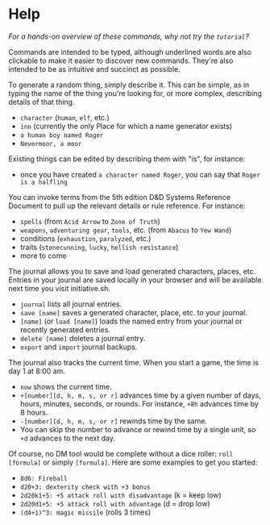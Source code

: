 # Help

_For a hands-on overview of these commands, why not try the `tutorial`?_

Commands are intended to be typed, although underlined words are also clickable
to make it easier to discover new commands. They're also intended to be as
intuitive and succinct as possible.

To generate a random thing, simply describe it. This can be simple, as in typing
the name of the thing you're looking for, or more complex, describing details of
that thing.

* `character` (`human`, `elf`, etc.)
* `inn` (currently the only Place for which a name generator exists)
* `a human boy named Roger`
* `Nevermoor, a moor`

Existing things can be edited by describing them with "is", for instance:

* once you have created `a character named Roger`, you can say that
  `Roger is a halfling`

You can invoke terms from the 5th edition D&D Systems Reference Document to pull
up the relevant details or rule reference. For instance:

* `spells` (from `Acid Arrow` to `Zone of Truth`)
* `weapons`, `adventuring gear`, `tools`, etc. (from `Abacus` to `Yew Wand`)
* conditions (`exhaustion`, `paralyzed`, etc.)
* traits (`stonecunning`, `lucky`, `hellish resistance`)
* more to come

The journal allows you to save and load generated characters, places, etc.
Entries in your journal are saved locally in your browser and will be available
next time you visit initiative.sh.

* `journal` lists all journal entries.
* `save [name]` saves a generated character, place, etc. to your journal.
* `[name]` (or `load [name]`) loads the named entry from your journal or
  recently generated entries.
* `delete [name]` deletes a journal entry.
* `export` and `import` journal backups.

The journal also tracks the current time. When you start a game, the time is day
1 at 8:00 am.

* `now` shows the current time.
* `+[number][d, h, m, s, or r]` advances time by a given number of days, hours,
  minutes, seconds, or rounds.  For instance, `+8h` advances time by 8 hours.
* `-[number][d, h, m, s, or r]` rewinds time by the same.
* You can skip the number to advance or rewind time by a single unit, so `+d`
  advances to the next day.

Of course, no DM tool would be complete without a dice roller: `roll [formula]`
or simply `[formula]`. Here are some examples to get you started:

* `8d6: Fireball`
* `d20+3: dexterity check with +3 bonus`
* `2d20k1+5: +5 attack roll with disadvantage` (k = keep low)
* `2d20d1+5: +5 attack roll with advantage` (d = drop low)
* `(d4+1)^3: magic missile` (rolls 3 times)
